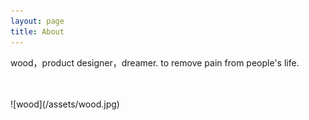 ```yaml
---
layout: page
title: About
---
```

<p>wood，product designer，dreamer.  to remove pain from people's life.</p>


<br>
<br>
![wood](/assets/wood.jpg)
<br>
<br>

